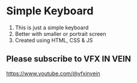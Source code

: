 # Simple Keyboard

1. This is just a simple keyboard
2. Better with smaller or portrait screen
3. Created using HTML, CSS & JS


## Please subscribe to VFX IN VEIN 

https://www.youtube.com/@vfxinvein